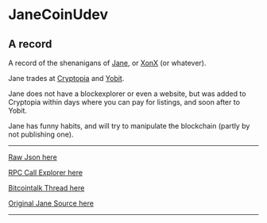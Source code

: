 JaneCoinUdev
===================


A record 
----------


A record of the shenanigans of [Jane](https://github.com/janecoindev/jane/), or [XonX](https://bitcointalk.org/index.php?topic=1697694.0) (or whatever).

Jane trades at [Cryptopia](https://www.cryptopia.co.nz/Exchange/?market=JANE_BTC) and [Yobit](https://yobit.net/en/trade/JANE/BTC). 

Jane does not have a blockexplorer or even a website, but was added to Cryptopia within days where you can pay for listings, and soon after to Yobit.

Jane has funny habits, and will try to manipulate the blockchain (partly by not publishing one).

------


[Raw Json here](http://45.32.150.108/rpcace.php)

[RPC Call Explorer here](http://45.32.150.108/)

[Bitcointalk Thread here](https://bitcointalk.org/index.php?topic=1697694.0)

[Original Jane Source here](https://github.com/janecoindev/jane/)



----
